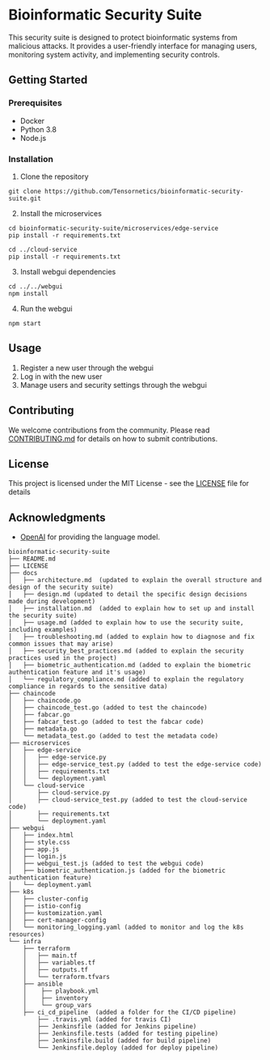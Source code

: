 # Bioinformatic Security Suite

This security suite is designed to protect bioinformatic systems from malicious attacks. It provides a user-friendly interface for managing users, monitoring system activity, and implementing security controls.

## Getting Started

### Prerequisites

- Docker
- Python 3.8
- Node.js

### Installation

1. Clone the repository
```
git clone https://github.com/Tensornetics/bioinformatic-security-suite.git
```
2. Install the microservices
```
cd bioinformatic-security-suite/microservices/edge-service
pip install -r requirements.txt

cd ../cloud-service
pip install -r requirements.txt
```
3. Install webgui dependencies
```
cd ../../webgui
npm install
```
4. Run the webgui
```
npm start
```

## Usage

1. Register a new user through the webgui
2. Log in with the new user
3. Manage users and security settings through the webgui

## Contributing

We welcome contributions from the community. Please read [CONTRIBUTING.md](CONTRIBUTING.md) for details on how to submit contributions.

## License

This project is licensed under the MIT License - see the [LICENSE](LICENSE) file for details

## Acknowledgments

- [OpenAI](https://openai.com/) for providing the language model.



```
bioinformatic-security-suite
├── README.md
├── LICENSE
├── docs
│   ├── architecture.md  (updated to explain the overall structure and design of the security suite)
│   ├── design.md (updated to detail the specific design decisions made during development)
│   ├── installation.md  (added to explain how to set up and install the security suite)
│   ├── usage.md (added to explain how to use the security suite, including examples)
│   ├── troubleshooting.md (added to explain how to diagnose and fix common issues that may arise)
│   ├── security_best_practices.md (added to explain the security practices used in the project)
│   ├── biometric_authentication.md (added to explain the biometric authentication feature and it's usage)
│   └── regulatory_compliance.md (added to explain the regulatory compliance in regards to the sensitive data)
├── chaincode
│   ├── chaincode.go
│   ├── chaincode_test.go (added to test the chaincode)
│   ├── fabcar.go
│   ├── fabcar_test.go (added to test the fabcar code)
│   ├── metadata.go
│   └── metadata_test.go (added to test the metadata code)
├── microservices
│   ├── edge-service
│   │   ├── edge-service.py
│   │   ├── edge-service_test.py (added to test the edge-service code)
│   │   ├── requirements.txt
│   │   └── deployment.yaml
│   └── cloud-service
│       ├── cloud-service.py
│       ├── cloud-service_test.py (added to test the cloud-service code)
│       ├── requirements.txt
│       └── deployment.yaml
├── webgui
│   ├── index.html
│   ├── style.css
│   ├── app.js
│   ├── login.js
│   ├── webgui_test.js (added to test the webgui code)
│   ├── biometric_authentication.js (added for the biometric authentication feature)
│   └── deployment.yaml
├── k8s
│   ├── cluster-config
│   ├── istio-config
│   ├── kustomization.yaml
│   ├── cert-manager-config
│   └── monitoring_logging.yaml (added to monitor and log the k8s resources)
└── infra
    ├── terraform
    │   ├── main.tf
    │   ├── variables.tf
    │   ├── outputs.tf
    │   └── terraform.tfvars
    ├── ansible
    │    ├── playbook.yml
    │    ├── inventory
    │    └── group_vars
    ├── ci_cd_pipeline  (added a folder for the CI/CD pipeline)
        ├── .travis.yml (added for travis CI)
        ├── Jenkinsfile (added for Jenkins pipeline)
        ├── Jenkinsfile.tests (added for testing pipeline)
        ├── Jenkinsfile.build (added for build pipeline)
        └── Jenkinsfile.deploy (added for deploy pipeline)
```
